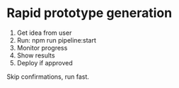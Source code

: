 # Rapid prototype generation

1. Get idea from user
2. Run: npm run pipeline:start
3. Monitor progress
4. Show results
5. Deploy if approved

Skip confirmations, run fast.